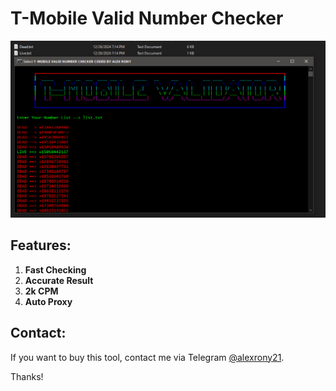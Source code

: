 # T-Mobile Valid Number Checker

![image](https://raw.githubusercontent.com/alexrony21/T-Mobile-Valid-Number-Checker/refs/heads/main/T-Mobile_Valid_Number_Checker.png)

## Features:
1. **Fast Checking**
2. **Accurate Result**
3. **2k CPM**
4. **Auto Proxy**

## Contact:
If you want to buy this tool, contact me via Telegram [@alexrony21](https://t.me/alexrony21).

Thanks!

